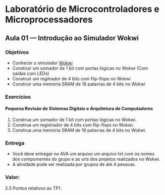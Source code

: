<link rel="stylesheet" type="text/css" href="style.css"></link>

# Laboratório de Microcontroladores e Microprocessadores
## Aula 01 — Introdução ao Simulador Wokwi

### Objetivos

- Conhecer o simulador [Wokwi](https://www.wokwi.com)
- Construir um somador de 1 bit com portas lógicas no Wokwi (Com saídas com LEDs)
- Construir um regitrador de 4 bits com flip-flops no Wokwi
- Construir uma memória SRAM de 16 palavras de 4 bits no Wokwi

### Exercícios

#### Pequena Revisão de Sistemas Digitais e Arquitetura de Computadores

1. Construa um somador de 1 bit com portas lógicas no Wokwi.
2. Construa um registrador de 4 bits com flip-flops no Wokwi.
3. Construa uma memória SRAM de 16 palavras de 4 bits no Wokwi.

### Entrega

- Você deve entregar no AVA um arquivo um arquivo txt com os nomes dos compomentes do grupo e as urls dos projetos realizados no Wokwi.
- A atividade pode ser realizada por grupos de até 4 pessoas.

### Valor:

2.5 Pontos relativos ao TP1.
